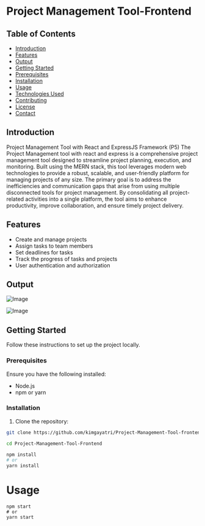 # Project Management Tool-Frontend

## Table of Contents

- [Introduction](#introduction)
- [Features](#features)
- [Output](#output)
- [Getting Started](#getting-started)
- [Prerequisites](#prerequisites)
- [Installation](#installation)
- [Usage](#usage)
- [Technologies Used](#technologies-used)
- [Contributing](#contributing)
- [License](#license)
- [Contact](#contact)

## Introduction

Project Management Tool with React and ExpressJS Framework (P5)
The Project Management tool with react and express is a comprehensive project management tool designed to streamline project planning, execution, and monitoring. Built using the MERN stack, this tool leverages modern web technologies to provide a robust, scalable, and user-friendly platform for managing projects of any size. The primary goal is to address the inefficiencies and communication gaps that arise from using multiple disconnected tools for project management. By consolidating all project-related activities into a single platform, the tool aims to enhance productivity, improve collaboration, and ensure timely project delivery.

## Features

- Create and manage projects
- Assign tasks to team members
- Set deadlines for tasks
- Track the progress of tasks and projects
- User authentication and authorization

## Output

![Image](https://github.com/user-attachments/assets/3fdf0417-0e9a-4801-8a91-5aa0df4c2d95)

![Image](https://github.com/user-attachments/assets/02298953-1cc3-4d69-bab2-83402edf971f)

## Getting Started

Follow these instructions to set up the project locally.

### Prerequisites

Ensure you have the following installed:

- Node.js
- npm or yarn

### Installation

1. Clone the repository:

```bash
git clone https://github.com/kimgayatri/Project-Management-Tool-frontend.git
```
```bash
cd Project-Management-Tool-Frontend

npm install
# or
yarn install
```

# Usage
```
npm start
# or
yarn start
```


